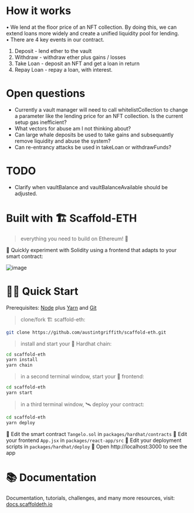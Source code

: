 # How it works

• We lend at the floor price of an NFT collection. By doing this, we can extend loans more widely and create a unified liquidity pool for lending. 
• There are 4 key events in our contract.

1. Deposit - lend ether to the vault 
1. Withdraw - withdraw ether plus gains / losses
1. Take Loan - deposit an NFT and get a loan in return
1. Repay Loan - repay a loan, with interest.

# Open questions

- Currently a vault manager will need to call whitelistCollection to change a parameter like the lending price for an NFT collection. Is the current setup gas inefficient?
- What vectors for abuse am I not thinking about? 
- Can large whale deposits be used to take gains and subsequantly remove liquidity and abuse the system?
- Can re-entrancy attacks be used in takeLoan or withdrawFunds?


# TODO
- Clarify when vaultBalance and vaultBalanceAvailable should be adjusted. 


# Built with  🏗 Scaffold-ETH

> everything you need to build on Ethereum! 🚀

🧪 Quickly experiment with Solidity using a frontend that adapts to your smart contract:

![image](https://user-images.githubusercontent.com/2653167/124158108-c14ca380-da56-11eb-967e-69cde37ca8eb.png)


# 🏄‍♂️ Quick Start

Prerequisites: [Node](https://nodejs.org/en/download/) plus [Yarn](https://classic.yarnpkg.com/en/docs/install/) and [Git](https://git-scm.com/downloads)

> clone/fork 🏗 scaffold-eth:

```bash
git clone https://github.com/austintgriffith/scaffold-eth.git
```

> install and start your 👷‍ Hardhat chain:

```bash
cd scaffold-eth
yarn install
yarn chain
```

> in a second terminal window, start your 📱 frontend:

```bash
cd scaffold-eth
yarn start
```

> in a third terminal window, 🛰 deploy your contract:

```bash
cd scaffold-eth
yarn deploy
```

🔏 Edit the smart contract `Tangelo.sol` in `packages/hardhat/contracts`
📝 Edit your frontend `App.jsx` in `packages/react-app/src`
💼 Edit your deployment scripts in `packages/hardhat/deploy`
📱 Open http://localhost:3000 to see the app

# 📚 Documentation

Documentation, tutorials, challenges, and many more resources, visit: [docs.scaffoldeth.io](https://docs.scaffoldeth.io)
